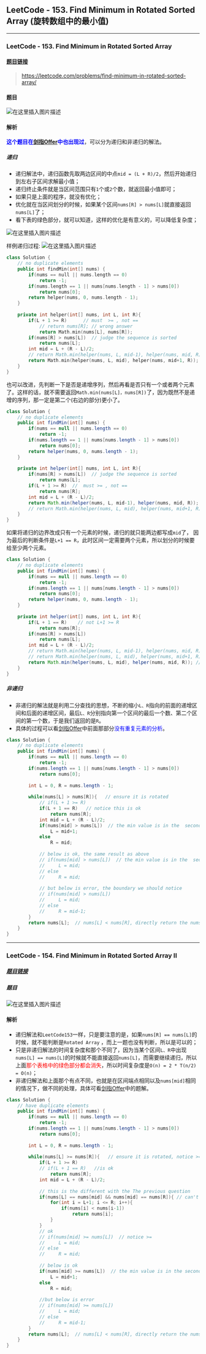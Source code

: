 ﻿## LeetCode - 153. Find Minimum in Rotated Sorted Array (旋转数组中的最小值)

***
### LeetCode - 153. Find Minimum in Rotated Sorted Array

#### [题目链接](https://leetcode.com/problems/find-minimum-in-rotated-sorted-array/)

> https://leetcode.com/problems/find-minimum-in-rotated-sorted-array/

#### 题目
![在这里插入图片描述](images/153_t.png)

#### 解析
**<font color = blue>这个题目在[剑指Offer](https://blog.csdn.net/zxzxzx0119/article/details/79772754#t6)中也出现过**</font>，可以分为递归和非递归的解法。

##### 递归

* 递归解法中，递归函数先取两边区间的中点`mid = (L + R)/2`，然后开始递归到左右子区间求解最小值；
* 递归终止条件就是当区间范围只有`1`个或`2`个数，就返回最小值即可；
* 如果只是上面的程序，就没有优化；
* 优化就在当区间划分的时候，如果某个区间`nums[R] > nums[L]`就直接返回`nums[L]`了；
* 看下表的绿色部分，就可以知道，这样的优化是有意义的，可以降低复杂度；

![在这里插入图片描述](images/153_s.png)

样例递归过程: 
![在这里插入图片描述](images/153_s2.png)
```cpp
class Solution {
    // no duplicate elements
    public int findMin(int[] nums) {
        if(nums == null || nums.length == 0)
            return -1;
        if(nums.length == 1 || nums[nums.length - 1] > nums[0])
            return nums[0];
        return helper(nums, 0, nums.length - 1);
    }
    
    private int helper(int[] nums, int L, int R){
        if(L + 1 >= R)      // must  >= , not == 
            // return nums[R]; // wrong answer
            return Math.min(nums[L], nums[R]);
        if(nums[R] > nums[L])  // judge the sequence is sorted
            return nums[L];
        int mid = L + (R - L)/2;       
        // return Math.min(helper(nums, L, mid-1), helper(nums, mid, R)); //the same result as below
        return Math.min(helper(nums, L, mid), helper(nums, mid+1, R));
    }
}
```
也可以改进，先判断一下是否是递增序列，然后再看是否只有一个或者两个元素了。这样的话，就不需要返回`Math.min(nums[L]，nums[R])`了，因为既然不是递增的序列，那一定是第二个(右边的部分)更小了。
```java
class Solution {
    // no duplicate elements
    public int findMin(int[] nums) {
        if(nums == null || nums.length == 0)
            return -1;
        if(nums.length == 1 || nums[nums.length - 1] > nums[0])
            return nums[0];
        return helper(nums, 0, nums.length - 1);
    }
    
    private int helper(int[] nums, int L, int R){
        if(nums[R] > nums[L])  // judge the sequence is sorted
            return nums[L];
        if(L + 1 >= R)  //  must >= , not == 
            return nums[R];
        int mid = L + (R - L)/2;       
        return Math.min(helper(nums, L, mid-1), helper(nums, mid, R));
        // return Math.min(helper(nums, L, mid), helper(nums, mid+1, R)); //the same result as above
    }
}
```
如果将递归的边界改成只有一个元素的时候，递归的就只能两边都写成`mid`了， 因为最后的判断条件是`L+1 == R`，此时区间一定需要两个元素，所以划分的时候要给至少两个元素。
```java
class Solution {
    // no duplicate elements
    public int findMin(int[] nums) {
        if(nums == null || nums.length == 0)
            return -1;
        if(nums.length == 1 || nums[nums.length - 1] > nums[0])
            return nums[0];
        return helper(nums, 0, nums.length - 1);
    }
    
    private int helper(int[] nums, int L, int R){
        if(L + 1 == R)    // not L+1 >= R
            return nums[R];
        if(nums[R] > nums[L]) 
            return nums[L];
        int mid = L + (R - L)/2;       
        // return Math.min(helper(nums, L, mid-1), helper(nums, mid, R));  // err
        // return Math.min(helper(nums, L, mid), helper(nums, mid+1, R));  // err
        return Math.min(helper(nums, L, mid), helper(nums, mid, R)); // both mid 
    }
}
```
##### 非递归
* 非递归的解法就是利用二分查找的思想，不断的缩小`L、R`指向的前面的递增区间和后面的递增区间，最后`L、R`分别指向第一个区间的最后一个数、第二个区间的第一个数，于是我们返回的是`R`。
* 具体的过程可以看[剑指Offer](https://blog.csdn.net/zxzxzx0119/article/details/79772754#t6)中前面那部分<font color = blue>没有重复元素的分析</font>。
```java
class Solution {
    // no duplicate elements
    public int findMin(int[] nums) {
        if(nums == null || nums.length == 0)
            return -1;
        if(nums.length == 1 || nums[nums.length - 1] > nums[0])
            return nums[0];
    
        int L = 0, R = nums.length - 1;
        
        while(nums[L] > nums[R]){   // ensure it is rotated
            // if(L + 1 >= R)
            if(L + 1 == R)   // notice this is ok
                return nums[R];
            int mid = L + (R - L)/2;
            if(nums[mid] > nums[L])  // the min value is in the  second half of the array
                L = mid+1;
            else 
                R = mid;
            
            // below is ok, the same result as above
            // if(nums[mid] > nums[L])  // the min value is in the  second half of the array
            //     L = mid;
            // else 
            //     R = mid;
            
            // but below is error, the boundary we should notice
            // if(nums[mid] > nums[L]) 
            //     L = mid;
            // else 
            //     R = mid-1;
        }
        return nums[L];  // nums[L] < nums[R], directly return the nums[L]
    }
}
```
***


### LeetCode - 154. Find Minimum in Rotated Sorted Array II
##### [题目链接](https://leetcode.com/problems/find-minimum-in-rotated-sorted-array-ii/)
##### 题目
![在这里插入图片描述](images/154_t.png)

#### 解析
* 递归解法和`LeetCode153`一样，只是要注意的是，如果`nums[R] == nums[L]`的时候，就不能判断是`Rotated Array` ，而上一题也没有判断，所以是可以的；
* 只是非递归解法的时间复杂度和那个不同了，因为当某个区间`L、R`中出现`nums[L] == nums[L]`的时候就不能直接返回`nums[L]`，而需要继续递归，所以上面<font color = red>那个表格中的绿色部分都会消失</font>，所以时间复杂度是`O(n) = 2 * T(n/2) = O(n)`；
* 非递归解法和上面那个有点不同，也就是在区间端点相同以及`nums[mid]`相同的情况下，做不同的处理，具体可看[剑指Offer](https://blog.csdn.net/zxzxzx0119/article/details/79772754#t6)中的题解。
```java
class Solution {
    // have duplicate elements
    public int findMin(int[] nums) {
        if(nums == null || nums.length == 0)
            return -1;
        if(nums.length == 1 || nums[nums.length - 1] > nums[0])
            return nums[0];
    
        int L = 0, R = nums.length - 1;
        
        while(nums[L] >= nums[R]){   // ensure it is rotated, notice >= instead >, have duplicate elements
            if(L + 1 >= R)
            // if(L + 1 == R)   //is ok
                return nums[R];
            int mid = L + (R - L)/2;
            
            // this is the different with the The previous question
            if(nums[L] == nums[mid] && nums[mid] == nums[R]){ // can't judge
                for(int i = L+1; i <= R; i++){
                    if(nums[i] < nums[i-1])
                        return nums[i];
                }
            }
            // ok 
            // if(nums[mid] >= nums[L])  // notice >=
            //     L = mid;
            // else 
            //     R = mid;
            
            // below is ok
            if(nums[mid] >= nums[L])  // the min value is in the second half of the array
                L = mid+1;
            else 
                R = mid;
            
            //but below is error
            // if(nums[mid] >= nums[L]) 
            //     L = mid;
            // else 
            //     R = mid-1;
        }
        return nums[L];  // nums[L] < nums[R], directly return the nums[L]
    }
}
```

